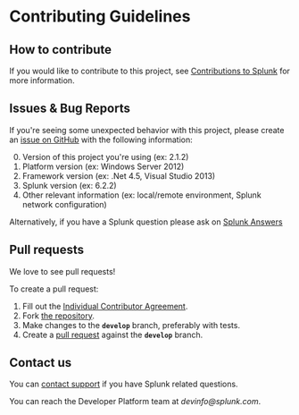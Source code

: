 # Contributing Guidelines

## How to contribute

If you would like to contribute to this project, see [Contributions to Splunk][indivcontrib] for more information.

## Issues & Bug Reports

If you're seeing some unexpected behavior with this project, please create an [issue on GitHub][issues] with the following information:

0. Version of this project you're using (ex: 2.1.2)
1. Platform version (ex: Windows Server 2012)
1. Framework version (ex: .Net 4.5, Visual Studio 2013)
1. Splunk version (ex: 6.2.2)
1. Other relevant information (ex: local/remote environment, Splunk network configuration)

Alternatively, if you have a Splunk question please ask on [Splunk Answers][answers]

## Pull requests

We love to see pull requests!

To create a pull request:

1. Fill out the [Individual Contributor Agreement][indivcontrib].
1. Fork [the repository][repo].
1. Make changes to the **`develop`** branch, preferably with tests.
1. Create a [pull request][pulls] against the **`develop`** branch.

## Contact us

You can [contact support][contact] if you have Splunk related questions.

You can reach the Developer Platform team at _devinfo@splunk.com_.

[contributions]:            http://dev.splunk.com/view/opensource/SP-CAAAEDM
[indivcontrib]:             http://dev.splunk.com/goto/individualcontributions
[companycontrib]:           http://dev.splunk.com/view/companycontributions/SP-CAAAEDR
[answers]:                  http://answers.splunk.com/
[repo]:                     https://github.com/splunk/splunk-sdk-csharp-pcl
[issues]:                   https://github.com/splunk/splunk-sdk-csharp-pcl/issues
[pulls]:                    https://github.com/splunk/splunk-sdk-csharp-pcl/pulls
[contact]:                  https://www.splunk.com/en_us/support-and-services.html
